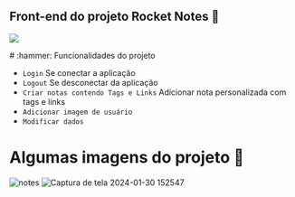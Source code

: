  ## Front-end do projeto Rocket Notes :pencil:
<p align="left"><img src="http://img.shields.io/static/v1?label=STATUS&message=%20CONCLUIDO&color=GREEN&style=for-the-badge"/></p>
# :hammer: Funcionalidades do projeto

- `Login` Se conectar a aplicação
- `Logout` Se desconectar da aplicação
- `Criar notas contendo Tags e Links` Adicionar nota personalizada com tags e links
- `Adicionar imagem de usuário`
- `Modificar dados`

# Algumas imagens do projeto  :wave:
![notes](https://github.com/raquel999/Front-end_notes/assets/133993390/d594ef7e-312d-4888-b744-d7c803f42da7)
![Captura de tela 2024-01-30 152547](https://github.com/raquel999/Front-end_notes/assets/133993390/9ee8e797-50a6-4edc-b4bf-a548ad175c4b)
